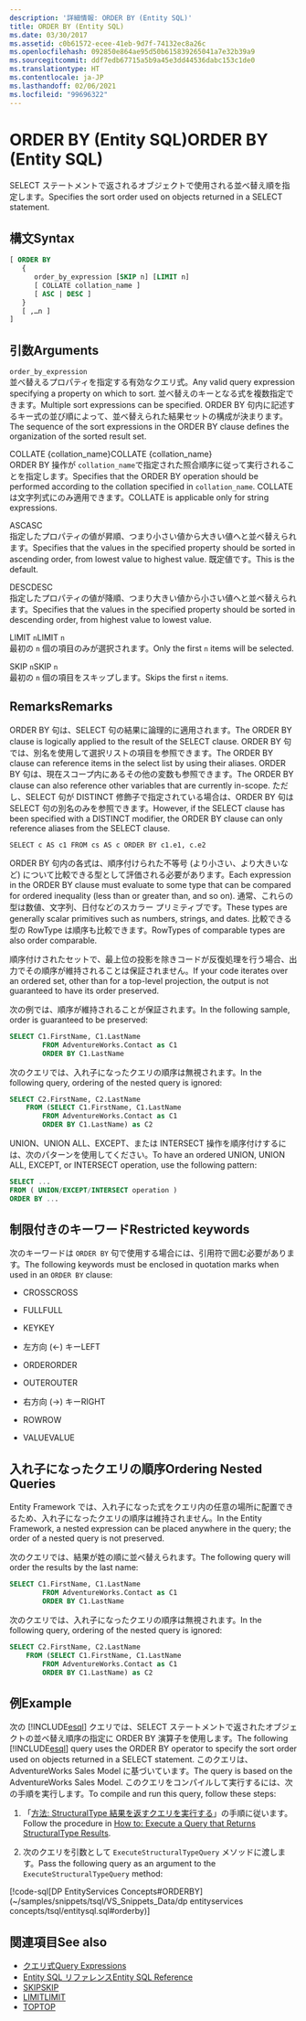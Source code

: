 ```yaml
---
description: '詳細情報: ORDER BY (Entity SQL)'
title: ORDER BY (Entity SQL)
ms.date: 03/30/2017
ms.assetid: c0b61572-ecee-41eb-9d7f-74132ec8a26c
ms.openlocfilehash: 092850e864ae95d50b615839265041a7e32b39a9
ms.sourcegitcommit: ddf7edb67715a5b9a45e3dd44536dabc153c1de0
ms.translationtype: HT
ms.contentlocale: ja-JP
ms.lasthandoff: 02/06/2021
ms.locfileid: "99696322"
---
```

# <a name="order-by-entity-sql"></a><span data-ttu-id="0e8d6-103">ORDER BY (Entity SQL)</span><span class="sxs-lookup"><span data-stu-id="0e8d6-103">ORDER BY (Entity SQL)</span></span>

<span data-ttu-id="0e8d6-104">SELECT ステートメントで返されるオブジェクトで使用される並べ替え順を指定します。</span><span class="sxs-lookup"><span data-stu-id="0e8d6-104">Specifies the sort order used on objects returned in a SELECT statement.</span></span>  
  
## <a name="syntax"></a><span data-ttu-id="0e8d6-105">構文</span><span class="sxs-lookup"><span data-stu-id="0e8d6-105">Syntax</span></span>  
  
```sql  
[ ORDER BY
   {  
      order_by_expression [SKIP n] [LIMIT n]  
      [ COLLATE collation_name ]  
      [ ASC | DESC ]  
   }  
   [ ,…n ]
]  
```  
  
## <a name="arguments"></a><span data-ttu-id="0e8d6-106">引数</span><span class="sxs-lookup"><span data-stu-id="0e8d6-106">Arguments</span></span>  

 `order_by_expression`  
 <span data-ttu-id="0e8d6-107">並べ替えるプロパティを指定する有効なクエリ式。</span><span class="sxs-lookup"><span data-stu-id="0e8d6-107">Any valid query expression specifying a property on which to sort.</span></span> <span data-ttu-id="0e8d6-108">並べ替えのキーとなる式を複数指定できます。</span><span class="sxs-lookup"><span data-stu-id="0e8d6-108">Multiple sort expressions can be specified.</span></span> <span data-ttu-id="0e8d6-109">ORDER BY 句内に記述するキー式の並び順によって、並べ替えられた結果セットの構成が決まります。</span><span class="sxs-lookup"><span data-stu-id="0e8d6-109">The sequence of the sort expressions in the ORDER BY clause defines the organization of the sorted result set.</span></span>  
  
 <span data-ttu-id="0e8d6-110">COLLATE {collation_name}</span><span class="sxs-lookup"><span data-stu-id="0e8d6-110">COLLATE {collation_name}</span></span>  
 <span data-ttu-id="0e8d6-111">ORDER BY 操作が `collation_name`で指定された照合順序に従って実行されることを指定します。</span><span class="sxs-lookup"><span data-stu-id="0e8d6-111">Specifies that the ORDER BY operation should be performed according to the collation specified in `collation_name`.</span></span> <span data-ttu-id="0e8d6-112">COLLATE は文字列式にのみ適用できます。</span><span class="sxs-lookup"><span data-stu-id="0e8d6-112">COLLATE is applicable only for string expressions.</span></span>  
  
 <span data-ttu-id="0e8d6-113">ASC</span><span class="sxs-lookup"><span data-stu-id="0e8d6-113">ASC</span></span>  
 <span data-ttu-id="0e8d6-114">指定したプロパティの値が昇順、つまり小さい値から大きい値へと並べ替えられます。</span><span class="sxs-lookup"><span data-stu-id="0e8d6-114">Specifies that the values in the specified property should be sorted in ascending order, from lowest value to highest value.</span></span> <span data-ttu-id="0e8d6-115">既定値です。</span><span class="sxs-lookup"><span data-stu-id="0e8d6-115">This is the default.</span></span>  
  
 <span data-ttu-id="0e8d6-116">DESC</span><span class="sxs-lookup"><span data-stu-id="0e8d6-116">DESC</span></span>  
 <span data-ttu-id="0e8d6-117">指定したプロパティの値が降順、つまり大きい値から小さい値へと並べ替えられます。</span><span class="sxs-lookup"><span data-stu-id="0e8d6-117">Specifies that the values in the specified property should be sorted in descending order, from highest value to lowest value.</span></span>  
  
 <span data-ttu-id="0e8d6-118">LIMIT `n`</span><span class="sxs-lookup"><span data-stu-id="0e8d6-118">LIMIT `n`</span></span>  
 <span data-ttu-id="0e8d6-119">最初の `n` 個の項目のみが選択されます。</span><span class="sxs-lookup"><span data-stu-id="0e8d6-119">Only the first `n` items will be selected.</span></span>  
  
 <span data-ttu-id="0e8d6-120">SKIP `n`</span><span class="sxs-lookup"><span data-stu-id="0e8d6-120">SKIP `n`</span></span>  
 <span data-ttu-id="0e8d6-121">最初の `n` 個の項目をスキップします。</span><span class="sxs-lookup"><span data-stu-id="0e8d6-121">Skips the first `n` items.</span></span>  
  
## <a name="remarks"></a><span data-ttu-id="0e8d6-122">Remarks</span><span class="sxs-lookup"><span data-stu-id="0e8d6-122">Remarks</span></span>  

 <span data-ttu-id="0e8d6-123">ORDER BY 句は、SELECT 句の結果に論理的に適用されます。</span><span class="sxs-lookup"><span data-stu-id="0e8d6-123">The ORDER BY clause is logically applied to the result of the SELECT clause.</span></span> <span data-ttu-id="0e8d6-124">ORDER BY 句では、別名を使用して選択リストの項目を参照できます。</span><span class="sxs-lookup"><span data-stu-id="0e8d6-124">The ORDER BY clause can reference items in the select list by using their aliases.</span></span> <span data-ttu-id="0e8d6-125">ORDER BY 句は、現在スコープ内にあるその他の変数も参照できます。</span><span class="sxs-lookup"><span data-stu-id="0e8d6-125">The ORDER BY clause can also reference other variables that are currently in-scope.</span></span> <span data-ttu-id="0e8d6-126">ただし、SELECT 句が DISTINCT 修飾子で指定されている場合は、ORDER BY 句は SELECT 句の別名のみを参照できます。</span><span class="sxs-lookup"><span data-stu-id="0e8d6-126">However, if the SELECT clause has been specified with a DISTINCT modifier, the ORDER BY clause can only reference aliases from the SELECT clause.</span></span>  
  
 `SELECT c AS c1 FROM cs AS c ORDER BY c1.e1, c.e2`  
  
 <span data-ttu-id="0e8d6-127">ORDER BY 句内の各式は、順序付けられた不等号 (より小さい、より大きいなど) について比較できる型として評価される必要があります。</span><span class="sxs-lookup"><span data-stu-id="0e8d6-127">Each expression in the ORDER BY clause must evaluate to some type that can be compared for ordered inequality (less than or greater than, and so on).</span></span> <span data-ttu-id="0e8d6-128">通常、これらの型は数値、文字列、日付などのスカラー プリミティブです。</span><span class="sxs-lookup"><span data-stu-id="0e8d6-128">These types are generally scalar primitives such as numbers, strings, and dates.</span></span> <span data-ttu-id="0e8d6-129">比較できる型の RowType は順序も比較できます。</span><span class="sxs-lookup"><span data-stu-id="0e8d6-129">RowTypes of comparable types are also order comparable.</span></span>  
  
 <span data-ttu-id="0e8d6-130">順序付けされたセットで、最上位の投影を除きコードが反復処理を行う場合、出力でその順序が維持されることは保証されません。</span><span class="sxs-lookup"><span data-stu-id="0e8d6-130">If your code iterates over an ordered set, other than for a top-level projection, the output is not guaranteed to have its order preserved.</span></span>  

<span data-ttu-id="0e8d6-131">次の例では、順序が維持されることが保証されます。</span><span class="sxs-lookup"><span data-stu-id="0e8d6-131">In the following sample, order is guaranteed to be preserved:</span></span>

```sql  
SELECT C1.FirstName, C1.LastName  
        FROM AdventureWorks.Contact as C1  
        ORDER BY C1.LastName  
```  

<span data-ttu-id="0e8d6-132">次のクエリでは、入れ子になったクエリの順序は無視されます。</span><span class="sxs-lookup"><span data-stu-id="0e8d6-132">In the following query, ordering of the nested query is ignored:</span></span>  

```sql  
SELECT C2.FirstName, C2.LastName  
    FROM (SELECT C1.FirstName, C1.LastName  
        FROM AdventureWorks.Contact as C1  
        ORDER BY C1.LastName) as C2  
```  
  
 <span data-ttu-id="0e8d6-133">UNION、UNION ALL、EXCEPT、または INTERSECT 操作を順序付けするには、次のパターンを使用してください。</span><span class="sxs-lookup"><span data-stu-id="0e8d6-133">To have an ordered UNION, UNION ALL, EXCEPT, or INTERSECT operation, use the following pattern:</span></span>  
  
```sql  
SELECT ...  
FROM ( UNION/EXCEPT/INTERSECT operation )  
ORDER BY ...  
```  
  
## <a name="restricted-keywords"></a><span data-ttu-id="0e8d6-134">制限付きのキーワード</span><span class="sxs-lookup"><span data-stu-id="0e8d6-134">Restricted keywords</span></span>  

 <span data-ttu-id="0e8d6-135">次のキーワードは `ORDER BY` 句で使用する場合には、引用符で囲む必要があります。</span><span class="sxs-lookup"><span data-stu-id="0e8d6-135">The following keywords must be enclosed in quotation marks when used in an `ORDER BY` clause:</span></span>  
  
- <span data-ttu-id="0e8d6-136">CROSS</span><span class="sxs-lookup"><span data-stu-id="0e8d6-136">CROSS</span></span>  
  
- <span data-ttu-id="0e8d6-137">FULL</span><span class="sxs-lookup"><span data-stu-id="0e8d6-137">FULL</span></span>  
  
- <span data-ttu-id="0e8d6-138">KEY</span><span class="sxs-lookup"><span data-stu-id="0e8d6-138">KEY</span></span>  
  
- <span data-ttu-id="0e8d6-139">左方向 (←) キー</span><span class="sxs-lookup"><span data-stu-id="0e8d6-139">LEFT</span></span>  
  
- <span data-ttu-id="0e8d6-140">ORDER</span><span class="sxs-lookup"><span data-stu-id="0e8d6-140">ORDER</span></span>  
  
- <span data-ttu-id="0e8d6-141">OUTER</span><span class="sxs-lookup"><span data-stu-id="0e8d6-141">OUTER</span></span>  
  
- <span data-ttu-id="0e8d6-142">右方向 (→) キー</span><span class="sxs-lookup"><span data-stu-id="0e8d6-142">RIGHT</span></span>  
  
- <span data-ttu-id="0e8d6-143">ROW</span><span class="sxs-lookup"><span data-stu-id="0e8d6-143">ROW</span></span>  
  
- <span data-ttu-id="0e8d6-144">VALUE</span><span class="sxs-lookup"><span data-stu-id="0e8d6-144">VALUE</span></span>  
  
## <a name="ordering-nested-queries"></a><span data-ttu-id="0e8d6-145">入れ子になったクエリの順序</span><span class="sxs-lookup"><span data-stu-id="0e8d6-145">Ordering Nested Queries</span></span>  

 <span data-ttu-id="0e8d6-146">Entity Framework では、入れ子になった式をクエリ内の任意の場所に配置できるため、入れ子になったクエリの順序は維持されません。</span><span class="sxs-lookup"><span data-stu-id="0e8d6-146">In the Entity Framework, a nested expression can be placed anywhere in the query; the order of a nested query is not preserved.</span></span>  

<span data-ttu-id="0e8d6-147">次のクエリでは、結果が姓の順に並べ替えられます。</span><span class="sxs-lookup"><span data-stu-id="0e8d6-147">The following query will order the results by the last name:</span></span>  

```sql  
SELECT C1.FirstName, C1.LastName  
        FROM AdventureWorks.Contact as C1  
        ORDER BY C1.LastName  
```  

<span data-ttu-id="0e8d6-148">次のクエリでは、入れ子になったクエリの順序は無視されます。</span><span class="sxs-lookup"><span data-stu-id="0e8d6-148">In the following query, ordering of the nested query is ignored:</span></span>  

```sql  
SELECT C2.FirstName, C2.LastName  
    FROM (SELECT C1.FirstName, C1.LastName  
        FROM AdventureWorks.Contact as C1  
        ORDER BY C1.LastName) as C2  
```  
  
## <a name="example"></a><span data-ttu-id="0e8d6-149">例</span><span class="sxs-lookup"><span data-stu-id="0e8d6-149">Example</span></span>  

 <span data-ttu-id="0e8d6-150">次の [!INCLUDE[esql](../../../../../../includes/esql-md.md)] クエリでは、SELECT ステートメントで返されたオブジェクトの並べ替え順序の指定に ORDER BY 演算子を使用します。</span><span class="sxs-lookup"><span data-stu-id="0e8d6-150">The following [!INCLUDE[esql](../../../../../../includes/esql-md.md)] query uses the ORDER BY operator to specify the sort order used on objects returned in a SELECT statement.</span></span> <span data-ttu-id="0e8d6-151">このクエリは、AdventureWorks Sales Model に基づいています。</span><span class="sxs-lookup"><span data-stu-id="0e8d6-151">The query is based on the AdventureWorks Sales Model.</span></span> <span data-ttu-id="0e8d6-152">このクエリをコンパイルして実行するには、次の手順を実行します。</span><span class="sxs-lookup"><span data-stu-id="0e8d6-152">To compile and run this query, follow these steps:</span></span>  
  
1. <span data-ttu-id="0e8d6-153">「[方法: StructuralType 結果を返すクエリを実行する](../how-to-execute-a-query-that-returns-structuraltype-results.md)」の手順に従います。</span><span class="sxs-lookup"><span data-stu-id="0e8d6-153">Follow the procedure in [How to: Execute a Query that Returns StructuralType Results](../how-to-execute-a-query-that-returns-structuraltype-results.md).</span></span>  
  
2. <span data-ttu-id="0e8d6-154">次のクエリを引数として `ExecuteStructuralTypeQuery` メソッドに渡します。</span><span class="sxs-lookup"><span data-stu-id="0e8d6-154">Pass the following query as an argument to the `ExecuteStructuralTypeQuery` method:</span></span>  
  
 [!code-sql[DP EntityServices Concepts#ORDERBY](~/samples/snippets/tsql/VS_Snippets_Data/dp entityservices concepts/tsql/entitysql.sql#orderby)]  
  
## <a name="see-also"></a><span data-ttu-id="0e8d6-155">関連項目</span><span class="sxs-lookup"><span data-stu-id="0e8d6-155">See also</span></span>

- [<span data-ttu-id="0e8d6-156">クエリ式</span><span class="sxs-lookup"><span data-stu-id="0e8d6-156">Query Expressions</span></span>](query-expressions-entity-sql.md)
- [<span data-ttu-id="0e8d6-157">Entity SQL リファレンス</span><span class="sxs-lookup"><span data-stu-id="0e8d6-157">Entity SQL Reference</span></span>](entity-sql-reference.md)
- [<span data-ttu-id="0e8d6-158">SKIP</span><span class="sxs-lookup"><span data-stu-id="0e8d6-158">SKIP</span></span>](skip-entity-sql.md)
- [<span data-ttu-id="0e8d6-159">LIMIT</span><span class="sxs-lookup"><span data-stu-id="0e8d6-159">LIMIT</span></span>](limit-entity-sql.md)
- [<span data-ttu-id="0e8d6-160">TOP</span><span class="sxs-lookup"><span data-stu-id="0e8d6-160">TOP</span></span>](top-entity-sql.md)
